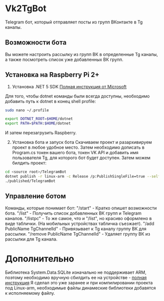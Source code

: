 # Vk2TgBot

Telegram бот, который отправляет посты из групп ВКонтакте в Tg каналы.

## Возможности бота

Вы можете настроить рассылку из групп ВК в определенные Tg каналы, а также посмотреть список уже добавленных ВК групп.

## Установка на Raspberry Pi 2+

1. Установка .NET 5 SDK
[Полная инструкция от Microsoft](https://dotnet.microsoft.com/download/dotnet/5.0 "Microsoft Download .NET 5.0")

Для того, чтобы dotnet команды были всегда доступны, необходимо добавить путь к dotnet в конец shell profile:
```bash
sudo nano ~/.profile

export DOTNET_ROOT=$HOME/dotnet
export PATH=$PATH:$HOME/dotnet
```
И затем перезагрузить Raspberry.

2. Установка бота и запуск бота
Скачиваем проект и разархивируем проект в любое удобное место.
Затем необходимо дописать в Program.cs токен вашего бота, токен VK API и добавить имя пользователя Tg, для которого бот будет доступен.
Затем можем билдить проект:

```bash
cd <source root>/TelegramBot
dotnet publish -r linux-arm -c Release /p:PublishSingleFile=true --self-contained false --output ./published
./published/TelegramBot
```

## Управление ботом

Команды, которые понимает бот:
"/start" - Кратко опишет возможности бота.
"/list" - Получить список добавленных ВК групп и Telegram каналов.
"/listpc" - То же самое, что и "/list", но красиво оформлено в виде таблички. (На мобильных устройствах табличка съезжает).
"/add PublicName TgChannelId" - Привязывает к Tg каналу группу ВК для рассылки. 
"/remove PublicName TgChannelId" - Удаляет группу ВК из рассылки для Tg канала.

# Дополнительно

Библиотека System.Data.SQLite изначально не поддерживает ARM, поэтому необходимо вручную сбилдить ее на устройстве - [полная инструкция](http://blog.wezeku.com/2016/10/09/using-system-data-sqlite-under-linux-and-mono/)
Я сделал это уже заранее и при компилировании проекта под Linux-arm, необходимые файлы динамеские библиотеки добавятся к исполняемому файлу. 
